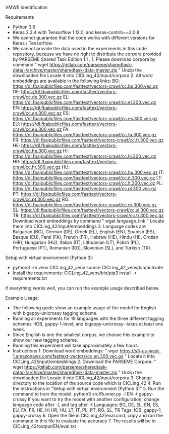 VMWE Identification

Requirements
- Python 3.6
- Keras 2.2.4 with Tensorflow 1.12.0, and keras-contrib==2.0.8
- We cannot guarantee that the code works with different versions for Keras / Tensorflow.
- We cannot provide the data used in the experiments in this code repository, because we have no right to distribute the corpora provided by PARSEME Shared Task Edition 1.1 .
       1. Please download corpora by command " wget https://gitlab.com/parseme/sharedtask-data/-/archive/master/sharedtask-data-master.zip "
          Unzip the downloaded file
          Locate it into CICLing_42/input/corpora
       2. All word embeddings are available in the following links:
            BG: https://dl.fbaipublicfiles.com/fasttext/vectors-crawl/cc.bg.300.vec.gz
            DE: https://dl.fbaipublicfiles.com/fasttext/vectors-crawl/cc.de.300.vec.gz
            EL: https://dl.fbaipublicfiles.com/fasttext/vectors-crawl/cc.el.300.vec.gz
            EN: https://dl.fbaipublicfiles.com/fasttext/vectors-crawl/cc.en.300.vec.gz
            ES: https://dl.fbaipublicfiles.com/fasttext/vectors-crawl/cc.es.300.vec.gz
            EU: https://dl.fbaipublicfiles.com/fasttext/vectors-crawl/cc.eu.300.vec.gz
            FA: https://dl.fbaipublicfiles.com/fasttext/vectors-crawl/cc.fa.300.vec.gz
            FR: https://dl.fbaipublicfiles.com/fasttext/vectors-crawl/cc.fr.300.vec.gz
            HE: https://dl.fbaipublicfiles.com/fasttext/vectors-crawl/cc.he.300.vec.gz
            HI: https://dl.fbaipublicfiles.com/fasttext/vectors-crawl/cc.hi.300.vec.gz
            HR: https://dl.fbaipublicfiles.com/fasttext/vectors-crawl/cc.hr.300.vec.gz
            HU: https://dl.fbaipublicfiles.com/fasttext/vectors-crawl/cc.hu.300.vec.gz
            IT: https://dl.fbaipublicfiles.com/fasttext/vectors-crawl/cc.it.300.vec.gz
            LT: https://dl.fbaipublicfiles.com/fasttext/vectors-crawl/cc.lt.300.vec.gz
            PL: https://dl.fbaipublicfiles.com/fasttext/vectors-crawl/cc.pl.300.vec.gz
            PT: https://dl.fbaipublicfiles.com/fasttext/vectors-crawl/cc.pt.300.vec.gz
            RO: https://dl.fbaipublicfiles.com/fasttext/vectors-crawl/cc.ro.300.vec.gz
            SL: https://dl.fbaipublicfiles.com/fasttext/vectors-crawl/cc.sl.300.vec.gz
            TR: https://dl.fbaipublicfiles.com/fasttext/vectors-crawl/cc.tr.300.vec.gz
          Download word embeddings by command " wget language_link "
          Locate them into CICLing_42/input/embeddings
       3. Language codes are Bulgarian (BG), German (DE), Greek (EL), English (EN), Spanish (ES), Basque (EU), Farsi (FA), French (FR),
          Hebrew (HE), Hindu (HI), Crotian (HR), Hungarian (HU), Italian (IT), Lithuanian (LT),
           Polish (PL), Portuguese (PT), Romanian (RO), Slovenian (SL), and Turkish (TR).

Setup with virtual environment (Python 3):
-  python3 -m venv CICLing_42_venv
   source CICLing_42_venv/bin/activate
- Install the requirements:
   CICLing_42_venv/bin/pip3 install -r requirements.txt

If everything works well, you can run the example usage described below.

Example Usage:
- The following guide show an example usage of the model for English with bigappy-unicrossy tagging scheme.
- Running all experiments for 19 languages with the three different tagging schemes -IOB, gappy-1-level, and bigappy-unicrossy- takes at least one week.
- Since English is one the smallest corpus, we choose this example to show our new tagging scheme.
- Running this experiment will take approximately a few hours.
- Instructions
      1. Download word embeddings: " wget https://s3-us-west-1.amazonaws.com/fasttext-vectors/cc.en.300.vec.gz "
         Locate it into CICLing_42/input/embeddings
      2. Download the PARSEME Corpora: " wget https://gitlab.com/parseme/sharedtask-data/-/archive/master/sharedtask-data-master.zip "
         Unzip the downloaded file
         Locate it into CICLing_42/input/corpora
      3. Change directory to the location of the source code which is CICLing_42
      4. Run the instructions in "Setup with virtual environment (Python 3)"
      5. Run the command to train the model: python3 src/Runner.py -l EN -t gappy-crossy
         If you want to try the model with another configuration, change language code after -l, and tag after -t
         Languages: BG, DE, EL, EN, ES, EU, FA, FR, HE, HI HR, HU, LT, IT, PL, PT, RO, SL, TR
         Tags: IOB, gappy-1, gappy-crossy
      6. Open the file in CICLing_42/eval.cmd, copy and run the command in this file to evaluate the accuracy
      7. The results will be in CICLing_42/output/EN/eval.txt

